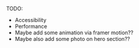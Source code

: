 TODO: 

- Accessibility
- Performance
- Maybe add some animation via framer motion??
- Maybe also add some photo on hero section??
